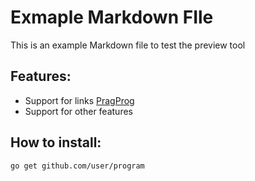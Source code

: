 # Exmaple Markdown FIle

This is an example Markdown file to test the preview tool

## Features: 
* Support for links [PragProg](https://pragprog.com)
* Support for other features

## How to install:
```
go get github.com/user/program
```